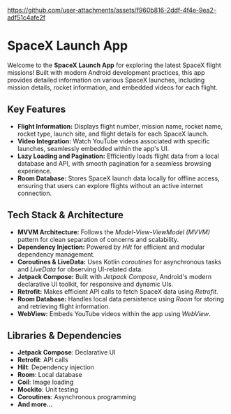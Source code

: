 https://github.com/user-attachments/assets/f960b816-2ddf-4f4e-9ea2-adf51c4afe2f

<h1>SpaceX Launch App</h1>

<p>Welcome to the <strong>SpaceX Launch App</strong> for exploring the latest SpaceX flight missions! Built with modern Android development practices, this app provides detailed information on various SpaceX launches, including mission details, rocket information, and embedded videos for each flight.</p>

<h2>Key Features</h2>
<ul>
    <li><strong>Flight Information:</strong> Displays flight number, mission name, rocket name, rocket type, launch site, and flight details for each SpaceX launch.</li>
    <li><strong>Video Integration:</strong> Watch YouTube videos associated with specific launches, seamlessly embedded within the app's UI.</li>
    <li><strong>Lazy Loading and Pagination:</strong> Efficiently loads flight data from a local database and API, with smooth pagination for a seamless browsing experience.</li>
    <li><strong>Room Database:</strong> Stores SpaceX launch data locally for offline access, ensuring that users can explore flights without an active internet connection.</li>
</ul>

<h2>Tech Stack & Architecture</h2>
<ul>
    <li><strong>MVVM Architecture:</strong> Follows the <em>Model-View-ViewModel (MVVM)</em> pattern for clean separation of concerns and scalability.</li>
    <li><strong>Dependency Injection:</strong> Powered by <em>Hilt</em> for efficient and modular dependency management.</li>
    <li><strong>Coroutines & LiveData:</strong> Uses Kotlin <em>coroutines</em> for asynchronous tasks and <em>LiveData</em> for observing UI-related data.</li>
    <li><strong>Jetpack Compose:</strong> Built with <em>Jetpack Compose</em>, Android's modern declarative UI toolkit, for responsive and dynamic UIs.</li>
    <li><strong>Retrofit:</strong> Makes efficient API calls to fetch SpaceX data using <em>Retrofit</em>.</li>
    <li><strong>Room Database:</strong> Handles local data persistence using <em>Room</em> for storing and retrieving flight information.</li>
    <li><strong>WebView:</strong> Embeds YouTube videos within the app using <em>WebView</em>.</li>
</ul>

<h2>Libraries & Dependencies</h2>
<ul>
    <li><strong>Jetpack Compose</strong>: Declarative UI</li>
    <li><strong>Retrofit</strong>: API calls</li>
    <li><strong>Hilt</strong>: Dependency injection</li>
    <li><strong>Room</strong>: Local database</li>
    <li><strong>Coil</strong>: Image loading</li>
    <li><strong>Mockito</strong>: Unit testing</li>
    <li><strong>Coroutines</strong>: Asynchronous programming</li>
  <li><strong>And more...</strong></li>
</ul>


